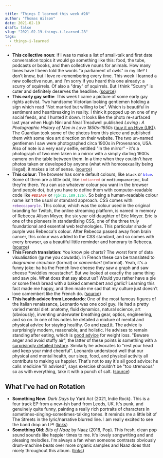 ```yaml
---

title: "Things I learned this week #28"
author: "Thomas Wilson"
date: 2021-02-19
draft: false
slug: "2021-02-19-things-i-learned-28"
tags:
  - things-i-learned
---
```


- **This collective noun**: If I was to make a list of small-talk and first date conversation topics it would go something like this: food, the tube, podcasts or books, and then collective nouns for animals. How many times have I been told the words "a parliament of owls" in my life? I don't know, but I love re-remembering every time. This week I learned a new collective noun, and I'm sorry if you heard this one already: a scurry of squirrels. Of also a "dray" of squirrels. But I think "Scurry" is cuter and definitely deserves the headline. ([source](https://www.quora.com/What-is-a-group-of-squirrels-called))
- **This early gay selfie**: This week I came a picture of some early gay rights activist. Two handsome Victorian looking gentlemen holding a sign which read "Not married but willing to be". Which is beautiful in sentiment and heartbreaking in reality. I think it popped up on one of my social feeds, and I hunted it down. It looks like the photo re-surfaced last year when Hugh Nini and Neal Treadwell published _Loving : A Photographic History of Men in Love 1850s-1950s_ ([buy it on Hive (UK)](https://www.hive.co.uk/Product/Hugh-Nini/Loving--A-Photographic-History-of-Men-in-Love-1850s-1950s/25003310)). The Guardian took some of the photos from this piece and published them with some nice art direction on their website. The two un-named gentlemen I saw were photographed circa 1900s in Provenance, USA. Also of note is a very early selfie, entitled "In the mirror" - it's a photograph of two men taken in a mirror with a simply darling 1900s camera on the table between them. In a time when they couldn't have photos taken or developed by anyone (what with homosexuality being illegal), it makes a lot of sense. ([source](https://www.theguardian.com/artanddesign/gallery/2020/oct/16/men-in-love-from-the-1850s-nini-treadwell-in-pictures))
- **This colour**: The browser has some default colours, like <code style="color: black; background-color:white;">black</code> or <code style="color: blue; background-color:white;">blue</code>. Some of them are a little odd, like <code style="color: indianred;background-color:white;">indianred</code> or <code style="color: mediumquamarine">mediumquamarine</code>, but they're there. You can use whatever colour you want in the browser (and people do), but you have to define them with computer-readable code like <code style="color: #BD1A0F">#BD1A0F</code> or <code style="color:#0FBD7E;">rgb(15,189,126)</code>. So being a human-readable colour name isn't the usual or standard approach. CSS comes with <code style="color:rebeccapurple;background-color: white;">rebeccapurple</code>. This colour, which was the colour used in the original branding for Twitch, the online streaming platform, is named in memory of Rebecca Alison Meyer, the six year old daughter of Eric Meyer. Eric is one of the pioneers in standardising CSS, one of the three truly foundational and essential web technologies. This particular shade of purple was Rebecca's colour. After Rebecca passed away from brain cancer, this colour was added to the CSS standard, and so comes with every browser, as a beautiful little reminder and honorary to Rebecca. ([source](https://medium.com/@valgaze/the-hidden-purple-memorial-in-your-web-browser-7d84813bb416))
- **This French translation**: You know pie charts? The worst form of data visualisation (@ me you cowards). In French these can be translated to _diagramme circulaire_ (formal) or _camembert_ (informal). Yeah, it's a funny joke: ha ha the French love cheese they saw a graph and saw cheese \*twiddles moustache\*. But we looked at exactly the same thing and saw pie. What does that say about us? Would you rather have a pie or some fresh bread with a baked camembert and garlic? Learning this fact made me happy, and then made me sad that my culture just doesn't love camembert like the French do. ([source](https://www.quora.com/How-do-we-say-%E2%80%98pie-chart%E2%80%99-in-French))
- **This health advice from Leondardo**: One of the most famous figures of the Italian renaissance, Leonardo was one cool guy. He had a pretty varied mental diet: anatomy, fluid dynamics, natural science, art (obviously), inventing underwater breathing gear, optics, engineering, and so on. In one of his notes he detailed a mixture of mental and physical advice for staying healthy. Go and [read it](https://www.pbs.org/food/the-history-kitchen/leonardo-da-vinci/). The advice is surprisingly modern, reasonable, and holistic. He advises to remain standing after eating, which is [good advice](https://www.ncbi.nlm.nih.gov/pmc/articles/PMC3119587/) for weight loss. "Beware anger and avoid stuffy air", the latter of these points is something with a [surprisingly detailed history](https://www.smithsonianmag.com/history/when-fresh-air-went-out-fashion-hospitals-180963710/). Similarly he advocates to "rest your head and keep your mind cheerful". Leonardo understood well that our physical and mental health, our sleep, food, and physical activity all contribute to making us happier. That's not to say it's all good advice: he calls medicine "ill advised", says exercise shouldn't be "too strenuous" so as with everything, take it with a punch of salt. ([source](https://www.pbs.org/food/the-history-kitchen/leonardo-da-vinci/))

## What I've had on Rotation

- **Something New**: _Dark Days_ by Yard Act (2021, Indie Rock). This is a four track EP from a new-ish band from Leeds, UK. It's punk, and genuinely quite funny, painting a really rich portraits of characters in sometimes-singing-sometimes-talking tones. It reminds me a little bit of The Streets in the lyric/narrative blurred line. I am really excited to see the band drop an LP! ([links](https://songwhip.com/yardact/darkdays))
- **Something Old**: _Bits of Naaz_ by Naaz (2018, Pop). This fresh, clean pop sound sounds like happier times to me. It's lovely songwriting and and pleasing melodies. I'm always a fan when someone contrasts obviously drum-machine beats over more organic samples and Naaz does that nicely throughout this album. ([links](https://songwhip.com/naaz/bitsofnaaz))
